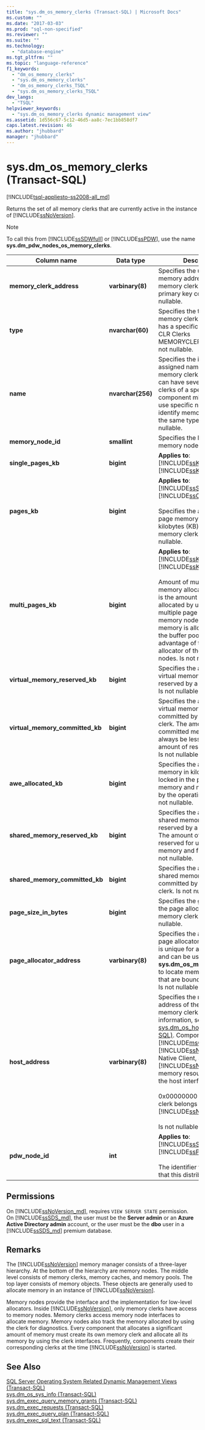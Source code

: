 ```yaml
---
title: "sys.dm_os_memory_clerks (Transact-SQL) | Microsoft Docs"
ms.custom: ""
ms.date: "2017-03-03"
ms.prod: "sql-non-specified"
ms.reviewer: ""
ms.suite: ""
ms.technology: 
  - "database-engine"
ms.tgt_pltfrm: ""
ms.topic: "language-reference"
f1_keywords: 
  - "dm_os_memory_clerks"
  - "sys.dm_os_memory_clerks"
  - "dm_os_memory_clerks_TSQL"
  - "sys.dm_os_memory_clerks_TSQL"
dev_langs: 
  - "TSQL"
helpviewer_keywords: 
  - "sys.dm_os_memory_clerks dynamic management view"
ms.assetid: 1d556c67-5c12-46d5-aa8c-7ec1bb858df7
caps.latest.revision: 46
ms.author: "jhubbard"
manager: "jhubbard"
---
```

# sys.dm_os_memory_clerks (Transact-SQL)
[!INCLUDE[tsql-appliesto-ss2008-all_md](../../../database-engine/configure/windows/includes/tsql-appliesto-ss2008-all-md.md)]

  Returns the set of all memory clerks that are currently active in the instance of [!INCLUDE[ssNoVersion](../../../advanced-analytics/r-services/includes/ssnoversion-md.md)].  
  
> [!NOTE]  
>  To call this from [!INCLUDE[ssSDWfull](../../../relational-databases/reference/system-catalog-views/includes/sssdwfull-md.md)] or [!INCLUDE[ssPDW](../../../database-engine/configure/windows/includes/sspdw-md.md)], use the name **sys.dm_pdw_nodes_os_memory_clerks**.  
  
|Column name|Data type|Description|  
|-----------------|---------------|-----------------|  
|**memory_clerk_address**|**varbinary(8)**|Specifies the unique memory address of the memory clerk. This is the primary key column. Is not nullable.|  
|**type**|**nvarchar(60)**|Specifies the type of memory clerk. Every clerk has a specific type, such as CLR Clerks MEMORYCLERK_SQLCLR. Is not nullable.|  
|**name**|**nvarchar(256)**|Specifies the internally assigned name of this memory clerk. A component can have several memory clerks of a specific type. A component might choose to use specific names to identify memory clerks of the same type. Is not nullable.|  
|**memory_node_id**|**smallint**|Specifies the ID of the memory node. Not nullable.|  
|**single_pages_kb**|**bigint**|**Applies to**: [!INCLUDE[ssKatmai](../../../analysis-services/data-mining/includes/sskatmai-md.md)] through [!INCLUDE[ssKilimanjaro](../../../analysis-services/instances/install/windows/includes/sskilimanjaro-md.md)].|  
|**pages_kb**|**bigint**|**Applies to**: [!INCLUDE[ssSQL11](../../../analysis-services/includes/sssql11-md.md)] through [!INCLUDE[ssCurrent](../../../advanced-analytics/r-services/includes/sscurrent-md.md)].<br /><br /> Specifies the amount of page memory allocated in kilobytes (KB) for this memory clerk. Is not nullable.|  
|**multi_pages_kb**|**bigint**|**Applies to**: [!INCLUDE[ssKatmai](../../../analysis-services/data-mining/includes/sskatmai-md.md)] through [!INCLUDE[ssKilimanjaro](../../../analysis-services/instances/install/windows/includes/sskilimanjaro-md.md)].<br /><br /> Amount of multipage memory allocated in KB. This is the amount of memory allocated by using the multiple page allocator of the memory nodes. This memory is allocated outside the buffer pool and takes advantage of the virtual allocator of the memory nodes. Is not nullable.|  
|**virtual_memory_reserved_kb**|**bigint**|Specifies the amount of virtual memory that is reserved by a memory clerk. Is not nullable.|  
|**virtual_memory_committed_kb**|**bigint**|Specifies the amount of virtual memory that is committed by a memory clerk. The amount of committed memory should always be less than the amount of reserved memory. Is not nullable.|  
|**awe_allocated_kb**|**bigint**|Specifies the amount of memory in kilobytes (KB) locked in the physical memory and not paged out by the operating system. Is not nullable.|  
|**shared_memory_reserved_kb**|**bigint**|Specifies the amount of shared memory that is reserved by a memory clerk. The amount of memory reserved for use by shared memory and file mapping. Is not nullable.|  
|**shared_memory_committed_kb**|**bigint**|Specifies the amount of shared memory that is committed by the memory clerk. Is not nullable.|  
|**page_size_in_bytes**|**bigint**|Specifies the granularity of the page allocation for this memory clerk. Is not nullable.|  
|**page_allocator_address**|**varbinary(8)**|Specifies the address of the page allocator. This address is unique for a memory clerk and can be used in **sys.dm_os_memory_objects** to locate memory objects that are bound to this clerk. Is not nullable.|  
|**host_address**|**varbinary(8)**|Specifies the memory address of the host for this memory clerk. For more information, see [sys.dm_os_hosts &#40;Transact-SQL&#41;](../../../relational-databases/reference/system-dynamic-management-views/sys.dm-os-hosts-transact-sql.md). Components, such as [!INCLUDE[msCoName](../../../advanced-analytics/r-services/tutorials/includes/msconame-md.md)] [!INCLUDE[ssNoVersion](../../../advanced-analytics/r-services/includes/ssnoversion-md.md)] Native Client, access [!INCLUDE[ssNoVersion](../../../advanced-analytics/r-services/includes/ssnoversion-md.md)] memory resources through the host interface.<br /><br /> 0x00000000 = Memory clerk belongs to [!INCLUDE[ssNoVersion](../../../advanced-analytics/r-services/includes/ssnoversion-md.md)].<br /><br /> Is not nullable.|  
|**pdw_node_id**|**int**|**Applies to**: [!INCLUDE[ssSDWfull](../../../relational-databases/reference/system-catalog-views/includes/sssdwfull-md.md)], [!INCLUDE[ssPDW](../../../database-engine/configure/windows/includes/sspdw-md.md)]<br /><br /> The identifier for the node that this distribution is on.|  
  
## Permissions  
 On [!INCLUDE[ssNoVersion_md](../../../advanced-analytics/r-services/includes/ssnoversion-md.md)], requires `VIEW SERVER STATE` permission.   
 On [!INCLUDE[ssSDS_md](../../../analysis-services/multidimensional-models/includes/sssds-md.md)], the user must be the **Server admin** or an **Azure Active Directory admin** account, or the user must be the **dbo** user in a [!INCLUDE[ssSDS_md](../../../analysis-services/multidimensional-models/includes/sssds-md.md)] premium database.      
  
## Remarks  
 The [!INCLUDE[ssNoVersion](../../../advanced-analytics/r-services/includes/ssnoversion-md.md)] memory manager consists of a three-layer hierarchy. At the bottom of the hierarchy are memory nodes. The middle level consists of memory clerks, memory caches, and memory pools. The top layer consists of memory objects. These objects are generally used to allocate memory in an instance of [!INCLUDE[ssNoVersion](../../../advanced-analytics/r-services/includes/ssnoversion-md.md)].  
  
 Memory nodes provide the interface and the implementation for low-level allocators. Inside [!INCLUDE[ssNoVersion](../../../advanced-analytics/r-services/includes/ssnoversion-md.md)], only memory clerks have access to memory nodes. Memory clerks access memory node interfaces to allocate memory. Memory nodes also track the memory allocated by using the clerk for diagnostics. Every component that allocates a significant amount of memory must create its own memory clerk and allocate all its memory by using the clerk interfaces. Frequently, components create their corresponding clerks at the time [!INCLUDE[ssNoVersion](../../../advanced-analytics/r-services/includes/ssnoversion-md.md)] is started.  
  
## See Also  

 [SQL Server Operating System Related Dynamic Management Views &#40;Transact-SQL&#41;](../../../relational-databases/reference/system-dynamic-management-views/sql-server-operating-system-related-dynamic-management-views-transact-sql.md)   
 [sys.dm_os_sys_info &#40;Transact-SQL&#41;](../../../relational-databases/reference/system-dynamic-management-views/sys.dm-os-sys-info-transact-sql.md)   
 [sys.dm_exec_query_memory_grants &#40;Transact-SQL&#41;](../../../relational-databases/reference/system-dynamic-management-views/sys.dm-exec-query-memory-grants-transact-sql.md)   
 [sys.dm_exec_requests &#40;Transact-SQL&#41;](../../../relational-databases/reference/system-dynamic-management-views/sys.dm-exec-requests-transact-sql.md)   
 [sys.dm_exec_query_plan &#40;Transact-SQL&#41;](../../../relational-databases/reference/system-dynamic-management-views/sys.dm-exec-query-plan-transact-sql.md)   
 [sys.dm_exec_sql_text &#40;Transact-SQL&#41;](../../../relational-databases/reference/system-dynamic-management-views/sys.dm-exec-sql-text-transact-sql.md)  
  
  


